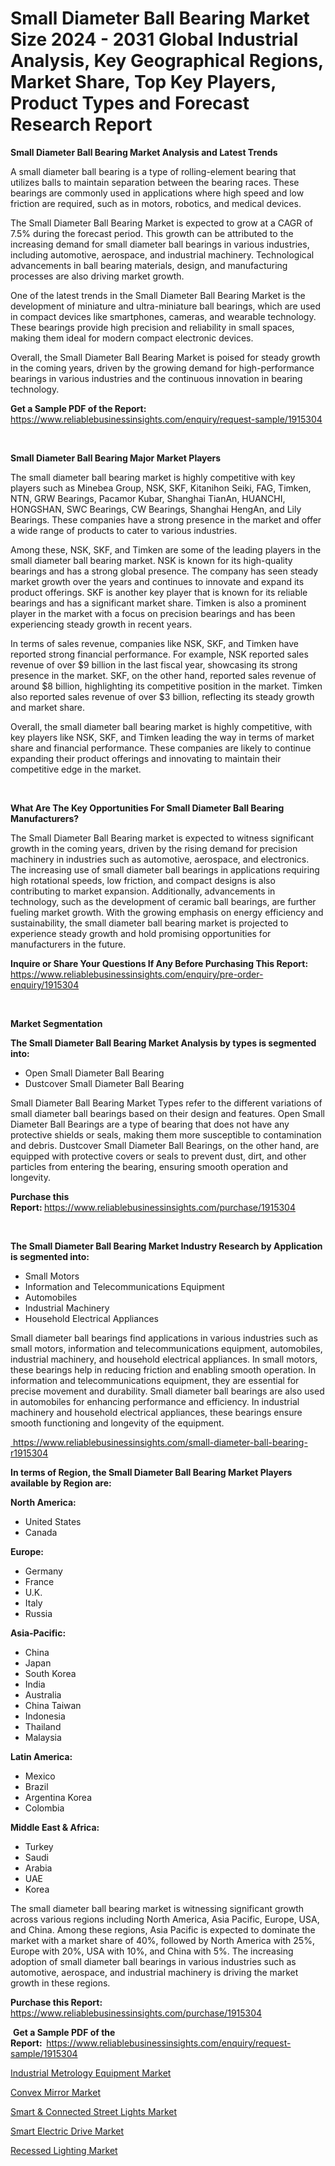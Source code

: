 <p><h1>Small Diameter Ball Bearing Market Size 2024 - 2031 Global Industrial Analysis, Key Geographical Regions, Market Share, Top Key Players, Product Types and Forecast Research Report</h1></p><p><strong>Small Diameter Ball Bearing Market Analysis and Latest Trends</strong></p>
<p><p>A small diameter ball bearing is a type of rolling-element bearing that utilizes balls to maintain separation between the bearing races. These bearings are commonly used in applications where high speed and low friction are required, such as in motors, robotics, and medical devices.</p><p>The Small Diameter Ball Bearing Market is expected to grow at a CAGR of 7.5% during the forecast period. This growth can be attributed to the increasing demand for small diameter ball bearings in various industries, including automotive, aerospace, and industrial machinery. Technological advancements in ball bearing materials, design, and manufacturing processes are also driving market growth.</p><p>One of the latest trends in the Small Diameter Ball Bearing Market is the development of miniature and ultra-miniature ball bearings, which are used in compact devices like smartphones, cameras, and wearable technology. These bearings provide high precision and reliability in small spaces, making them ideal for modern compact electronic devices.</p><p>Overall, the Small Diameter Ball Bearing Market is poised for steady growth in the coming years, driven by the growing demand for high-performance bearings in various industries and the continuous innovation in bearing technology.</p></p>
<p><strong>Get a Sample PDF of the Report:&nbsp;</strong> <a href="https://www.reliablebusinessinsights.com/enquiry/request-sample/1915304">https://www.reliablebusinessinsights.com/enquiry/request-sample/1915304</a></p>
<p>&nbsp;</p>
<p><strong>Small Diameter Ball Bearing Major Market Players</strong></p>
<p><p>The small diameter ball bearing market is highly competitive with key players such as Minebea Group, NSK, SKF, Kitanihon Seiki, FAG, Timken, NTN, GRW Bearings, Pacamor Kubar, Shanghai TianAn, HUANCHI, HONGSHAN, SWC Bearings, CW Bearings, Shanghai HengAn, and Lily Bearings. These companies have a strong presence in the market and offer a wide range of products to cater to various industries.</p><p>Among these, NSK, SKF, and Timken are some of the leading players in the small diameter ball bearing market. NSK is known for its high-quality bearings and has a strong global presence. The company has seen steady market growth over the years and continues to innovate and expand its product offerings. SKF is another key player that is known for its reliable bearings and has a significant market share. Timken is also a prominent player in the market with a focus on precision bearings and has been experiencing steady growth in recent years.</p><p>In terms of sales revenue, companies like NSK, SKF, and Timken have reported strong financial performance. For example, NSK reported sales revenue of over $9 billion in the last fiscal year, showcasing its strong presence in the market. SKF, on the other hand, reported sales revenue of around $8 billion, highlighting its competitive position in the market. Timken also reported sales revenue of over $3 billion, reflecting its steady growth and market share.</p><p>Overall, the small diameter ball bearing market is highly competitive, with key players like NSK, SKF, and Timken leading the way in terms of market share and financial performance. These companies are likely to continue expanding their product offerings and innovating to maintain their competitive edge in the market.</p></p>
<p>&nbsp;</p>
<p><strong>What Are The Key Opportunities For Small Diameter Ball Bearing Manufacturers?</strong></p>
<p><p>The Small Diameter Ball Bearing market is expected to witness significant growth in the coming years, driven by the rising demand for precision machinery in industries such as automotive, aerospace, and electronics. The increasing use of small diameter ball bearings in applications requiring high rotational speeds, low friction, and compact designs is also contributing to market expansion. Additionally, advancements in technology, such as the development of ceramic ball bearings, are further fueling market growth. With the growing emphasis on energy efficiency and sustainability, the small diameter ball bearing market is projected to experience steady growth and hold promising opportunities for manufacturers in the future.</p></p>
<p><strong>Inquire or Share Your Questions If Any Before Purchasing This Report:</strong> <a href="https://www.reliablebusinessinsights.com/enquiry/pre-order-enquiry/1915304">https://www.reliablebusinessinsights.com/enquiry/pre-order-enquiry/1915304</a></p>
<p>&nbsp;</p>
<p><strong>Market Segmentation</strong></p>
<p><strong>The Small Diameter Ball Bearing Market Analysis by types is segmented into:</strong></p>
<p><ul><li>Open Small Diameter Ball Bearing</li><li>Dustcover Small Diameter Ball Bearing</li></ul></p>
<p><p>Small Diameter Ball Bearing Market Types refer to the different variations of small diameter ball bearings based on their design and features. Open Small Diameter Ball Bearings are a type of bearing that does not have any protective shields or seals, making them more susceptible to contamination and debris. Dustcover Small Diameter Ball Bearings, on the other hand, are equipped with protective covers or seals to prevent dust, dirt, and other particles from entering the bearing, ensuring smooth operation and longevity.</p></p>
<p><strong>Purchase this Report:&nbsp;</strong><a href="https://www.reliablebusinessinsights.com/purchase/1915304">https://www.reliablebusinessinsights.com/purchase/1915304</a></p>
<p>&nbsp;</p>
<p><strong>The Small Diameter Ball Bearing Market Industry Research by Application is segmented into:</strong></p>
<p><ul><li>Small Motors</li><li>Information and Telecommunications Equipment</li><li>Automobiles</li><li>Industrial Machinery</li><li>Household Electrical Appliances</li></ul></p>
<p><p>Small diameter ball bearings find applications in various industries such as small motors, information and telecommunications equipment, automobiles, industrial machinery, and household electrical appliances. In small motors, these bearings help in reducing friction and enabling smooth operation. In information and telecommunications equipment, they are essential for precise movement and durability. Small diameter ball bearings are also used in automobiles for enhancing performance and efficiency. In industrial machinery and household electrical appliances, these bearings ensure smooth functioning and longevity of the equipment.</p></p>
<p><a href="https://www.reliablebusinessinsights.com/small-diameter-ball-bearing-r1915304">&nbsp;https://www.reliablebusinessinsights.com/small-diameter-ball-bearing-r1915304</a></p>
<p><strong>In terms of Region, the Small Diameter Ball Bearing Market Players available by Region are:</strong></p>
<p>
    <p> <strong> North America: </strong>
        <ul>
            <li>United States</li>
            <li>Canada</li>
        </ul>
        </p> 
    <p> <strong> Europe: </strong>
        <ul>
            <li>Germany</li>
            <li>France</li>
            <li>U.K.</li>
            <li>Italy</li>
            <li>Russia</li>
        </ul>
        </p> 
    <p> <strong> Asia-Pacific: </strong>
        <ul>
            <li>China</li>
            <li>Japan</li>
            <li>South Korea</li>
            <li>India</li>
            <li>Australia</li>
            <li>China Taiwan</li>
            <li>Indonesia</li>
            <li>Thailand</li>
            <li>Malaysia</li>
        </ul>
        </p> 
    <p> <strong> Latin America: </strong>
        <ul>
            <li>Mexico</li>
            <li>Brazil</li>
            <li>Argentina Korea</li>
            <li>Colombia</li>
        </ul>
        </p> 
    <p> <strong> Middle East & Africa: </strong>
        <ul>
            <li>Turkey</li>
            <li>Saudi</li>
            <li>Arabia</li>
            <li>UAE</li>
            <li>Korea</li>
        </ul>
    </p>
    </p>
<p><p>The small diameter ball bearing market is witnessing significant growth across various regions including North America, Asia Pacific, Europe, USA, and China. Among these regions, Asia Pacific is expected to dominate the market with a market share of 40%, followed by North America with 25%, Europe with 20%, USA with 10%, and China with 5%. The increasing adoption of small diameter ball bearings in various industries such as automotive, aerospace, and industrial machinery is driving the market growth in these regions.</p></p>
<p><strong>Purchase this Report: </strong><a href="https://www.reliablebusinessinsights.com/purchase/1915304">https://www.reliablebusinessinsights.com/purchase/1915304</a></p>
<p>&nbsp;<strong>Get a Sample PDF of the Report:&nbsp;&nbsp;</strong><a href="https://www.reliablebusinessinsights.com/enquiry/request-sample/1915304">https://www.reliablebusinessinsights.com/enquiry/request-sample/1915304</a></p>
<p><strong></strong></p>
<p><p><a href="https://github.com/LarryPearsongXXfvf/Market-Research-Report-List-1/blob/main/industrial-metrology-equipment-market.md">Industrial Metrology Equipment Market</a></p><p><a href="https://medium.com/@nathan.skinner8798456/global-convex-mirror-industry-types-applications-market-players-regional-growth-analysis-and-65fd037b8469">Convex Mirror Market</a></p><p><a href="https://github.com/brendafegmorris532/Market-Research-Report-List-1/blob/main/smart-connected-street-lights-market.md">Smart & Connected Street Lights Market</a></p><p><a href="https://www.linkedin.com/pulse/smart-electric-drive-market-overview-global-trends-future-jfj0e?trackingId=CYWTmmgdSAuf3I5gCYZIKA%3D%3D">Smart Electric Drive Market</a></p><p><a href="https://medium.com/@rontayewer0/recessed-lighting-market-size-growth-trends-statistics-forecasts-2024-2031-3dcb5070c183">Recessed Lighting Market</a></p></p>